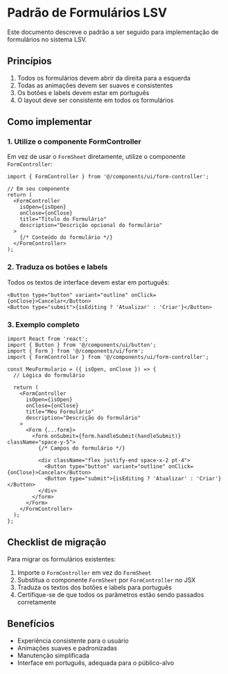 # Padrão de Formulários LSV

Este documento descreve o padrão a ser seguido para implementação de formulários no sistema LSV.

## Princípios

1. Todos os formulários devem abrir da direita para a esquerda
2. Todas as animações devem ser suaves e consistentes
3. Os botões e labels devem estar em português
4. O layout deve ser consistente em todos os formulários

## Como implementar

### 1. Utilize o componente FormController

Em vez de usar o `FormSheet` diretamente, utilize o componente `FormController`:

```tsx
import { FormController } from '@/components/ui/form-controller';

// Em seu componente
return (
  <FormController
    isOpen={isOpen}
    onClose={onClose}
    title="Título do Formulário"
    description="Descrição opcional do formulário"
  >
    {/* Conteúdo do formulário */}
  </FormController>
);
```

### 2. Traduza os botões e labels

Todos os textos de interface devem estar em português:

```tsx
<Button type="button" variant="outline" onClick={onClose}>Cancelar</Button>
<Button type="submit">{isEditing ? 'Atualizar' : 'Criar'}</Button>
```

### 3. Exemplo completo

```tsx
import React from 'react';
import { Button } from '@/components/ui/button';
import { Form } from '@/components/ui/form';
import { FormController } from '@/components/ui/form-controller';

const MeuFormulario = ({ isOpen, onClose }) => {
  // Lógica do formulário
  
  return (
    <FormController
      isOpen={isOpen}
      onClose={onClose}
      title="Meu Formulário"
      description="Descrição do formulário"
    >
      <Form {...form}>
        <form onSubmit={form.handleSubmit(handleSubmit)} className="space-y-5">
          {/* Campos do formulário */}
          
          <div className="flex justify-end space-x-2 pt-4">
            <Button type="button" variant="outline" onClick={onClose}>Cancelar</Button>
            <Button type="submit">{isEditing ? 'Atualizar' : 'Criar'}</Button>
          </div>
        </form>
      </Form>
    </FormController>
  );
};
```

## Checklist de migração

Para migrar os formulários existentes:

1. Importe o `FormController` em vez do `FormSheet`
2. Substitua o componente `FormSheet` por `FormController` no JSX
3. Traduza os textos dos botões e labels para português
4. Certifique-se de que todos os parâmetros estão sendo passados corretamente

## Benefícios

- Experiência consistente para o usuário
- Animações suaves e padronizadas
- Manutenção simplificada
- Interface em português, adequada para o público-alvo 